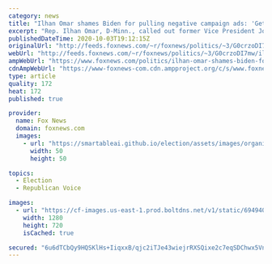 ```yaml
---
category: news
title: "Ilhan Omar shames Biden for pulling negative campaign ads: 'Get it together'"
excerpt: "Rep. Ilhan Omar, D-Minn., called out former Vice President Joe Biden for pulling negative campaign ads after President Trump's coronavirus diagnosis, arguing that the president wouldn't have offered the same courtesy."
publishedDateTime: 2020-10-03T19:12:15Z
originalUrl: "http://feeds.foxnews.com/~r/foxnews/politics/~3/G0crzoDI7mw/ilhan-omar-shames-biden-for-pulling-negative-campaign-ads-get-it-together"
webUrl: "http://feeds.foxnews.com/~r/foxnews/politics/~3/G0crzoDI7mw/ilhan-omar-shames-biden-for-pulling-negative-campaign-ads-get-it-together"
ampWebUrl: "https://www.foxnews.com/politics/ilhan-omar-shames-biden-for-pulling-negative-campaign-ads-get-it-together.amp"
cdnAmpWebUrl: "https://www-foxnews-com.cdn.ampproject.org/c/s/www.foxnews.com/politics/ilhan-omar-shames-biden-for-pulling-negative-campaign-ads-get-it-together.amp"
type: article
quality: 172
heat: 172
published: true

provider:
  name: Fox News
  domain: foxnews.com
  images:
    - url: "https://smartableai.github.io/election/assets/images/organizations/foxnews.com-50x50.jpg"
      width: 50
      height: 50

topics:
  - Election
  - Republican Voice

images:
  - url: "https://cf-images.us-east-1.prod.boltdns.net/v1/static/694940094001/df2813d5-41e5-4132-8ff6-c5812061fcfd/3e4a8b04-e04e-499e-b950-eadf2ebb92f5/1280x720/match/image.jpg"
    width: 1280
    height: 720
    isCached: true

secured: "6u6dTCbQy9HQSKlHs+IiqxxB/qjc2iTJe43wiejrRXSQixe2c7eqSDChwx5VnrV7ib2kxq0d7MXzxUqumDWb/QcPJPgJjYgOSC6JL83b+zzYKQnzHB3+njAOwkOP9NFpU+YJoJIOjWtUrjWbQXBRuvhlNTaQfrlvffaZCtnvGEhxcSzDHkGBaQ5ERWdmhN6qzGnqLoOVt/dXkx6zgwobKijrIRv2zq33UdegLchpeIQ35lTbzzyiUIWtPw9w5taducgdy7LvcSUD7Z+qkbmmJI2EHbu8RgZOBIB5har5mk7EWm7BY9uey/j2YY9M12jEfgBrxPPbXitb27ykiEXR9+wS5GaLjxy/5H54zw73grQ=;oMy06ueFy4sfWOKRKGllFg=="
---
```



